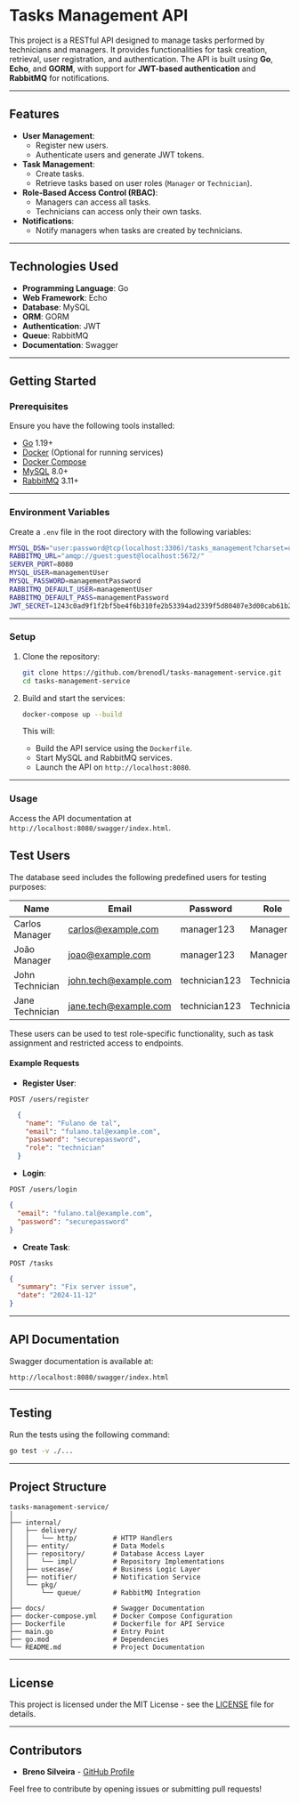 
# Tasks Management API

This project is a RESTful API designed to manage tasks performed by technicians and managers. It provides functionalities for task creation, retrieval, user registration, and authentication. The API is built using **Go**, **Echo**, and **GORM**, with support for **JWT-based authentication** and **RabbitMQ** for notifications.

---

## Features

- **User Management**:
    - Register new users.
    - Authenticate users and generate JWT tokens.
- **Task Management**:
    - Create tasks.
    - Retrieve tasks based on user roles (`Manager` or `Technician`).
- **Role-Based Access Control (RBAC)**:
    - Managers can access all tasks.
    - Technicians can access only their own tasks.
- **Notifications**:
    - Notify managers when tasks are created by technicians.

---

## Technologies Used

- **Programming Language**: Go
- **Web Framework**: Echo
- **Database**: MySQL
- **ORM**: GORM
- **Authentication**: JWT
- **Queue**: RabbitMQ
- **Documentation**: Swagger

---

## Getting Started

### Prerequisites

Ensure you have the following tools installed:

- [Go](https://golang.org/dl/) 1.19+
- [Docker](https://www.docker.com/) (Optional for running services)
- [Docker Compose](https://docs.docker.com/compose/)
- [MySQL](https://www.mysql.com/) 8.0+
- [RabbitMQ](https://www.rabbitmq.com/) 3.11+

---

### Environment Variables

Create a `.env` file in the root directory with the following variables:

```bash
MYSQL_DSN="user:password@tcp(localhost:3306)/tasks_management?charset=utf8mb4&parseTime=True&loc=Local"
RABBITMQ_URL="amqp://guest:guest@localhost:5672/"
SERVER_PORT=8080
MYSQL_USER=managementUser
MYSQL_PASSWORD=managementPassword
RABBITMQ_DEFAULT_USER=managementUser
RABBITMQ_DEFAULT_PASS=managementPassword
JWT_SECRET=1243c0ad9f1f2bf5be4f6b310fe2b53394ad2339f5d80407e3d00cab61b2290d


```
---

### Setup

1. Clone the repository:
   ```bash
   git clone https://github.com/brenodl/tasks-management-service.git
   cd tasks-management-service
   ```

2. Build and start the services:
   ```bash
   docker-compose up --build
   ```

   This will:
    - Build the API service using the `Dockerfile`.
    - Start MySQL and RabbitMQ services.
    - Launch the API on `http://localhost:8080`.

---

### Usage

Access the API documentation at `http://localhost:8080/swagger/index.html`.

## Test Users

The database seed includes the following predefined users for testing purposes:

| Name             | Email                  | Password         | Role         |
|-------------------|------------------------|------------------|--------------|
| Carlos Manager    | carlos@example.com     | manager123       | Manager      |
| João Manager      | joao@example.com       | manager123       | Manager      |
| John Technician   | john.tech@example.com  | technician123    | Technician   |
| Jane Technician   | jane.tech@example.com  | technician123    | Technician   |

These users can be used to test role-specific functionality, such as task assignment and restricted access to endpoints.

#### Example Requests

- **Register User**:

`POST /users/register`
```json
  {
    "name": "Fulano de tal",
    "email": "fulano.tal@example.com",
    "password": "securepassword",
    "role": "technician"
  }
```

- **Login**:

`POST /users/login`
  ```json
  {
    "email": "fulano.tal@example.com",
    "password": "securepassword"
  }
  ```

- **Create Task**:

`POST /tasks`
  ```json
  {
    "summary": "Fix server issue",
    "date": "2024-11-12"
  }
  ```

---

## API Documentation

Swagger documentation is available at:

```
http://localhost:8080/swagger/index.html
```

---

## Testing

Run the tests using the following command:

```bash
go test -v ./...
```

---

## Project Structure

```
tasks-management-service/
│
├── internal/
│   ├── delivery/
│   │   └── http/         # HTTP Handlers
│   ├── entity/           # Data Models
│   ├── repository/       # Database Access Layer
│   │   └── impl/         # Repository Implementations
│   ├── usecase/          # Business Logic Layer
│   ├── notifier/         # Notification Service
│   └── pkg/
│       └── queue/        # RabbitMQ Integration
│
├── docs/                 # Swagger Documentation
├── docker-compose.yml    # Docker Compose Configuration
├── Dockerfile            # Dockerfile for API Service
├── main.go               # Entry Point
├── go.mod                # Dependencies
└── README.md             # Project Documentation
```

---

## License

This project is licensed under the MIT License - see the [LICENSE](LICENSE) file for details.

---

## Contributors

- **Breno Silveira** - [GitHub Profile](https://github.com/brenodl)

Feel free to contribute by opening issues or submitting pull requests!
